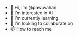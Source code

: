 - 👋 Hi, I’m @pawiwahan
- 👀 I’m interested in AI
- 🌱 I’m currently learning 
- 💞️ I’m looking to collaborate on 
- 📫 How to reach me 

<!---
pawiwahan/pawiwahan is a ✨ special ✨ repository because its `README.md` (this file) appears on your GitHub profile.
You can click the Preview link to take a look at your changes.
--->
